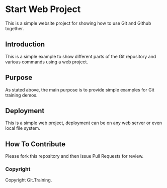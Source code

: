 # Start Web Project

This is a simple website project for showing how to use Git and Github together.

## Introduction 

This is a simple example to show different parts of the Git repository and various commands using a web project.

## Purpose

As stated above, the main purpose is to provide simple examples for Git training demos.

## Deployment

This is a simple web project, deployment can be on any web server or even local file system.

## How To Contribute

Please fork this repository and then issue Pull Requests for review. 

### Copyright

Copyright Git.Training.